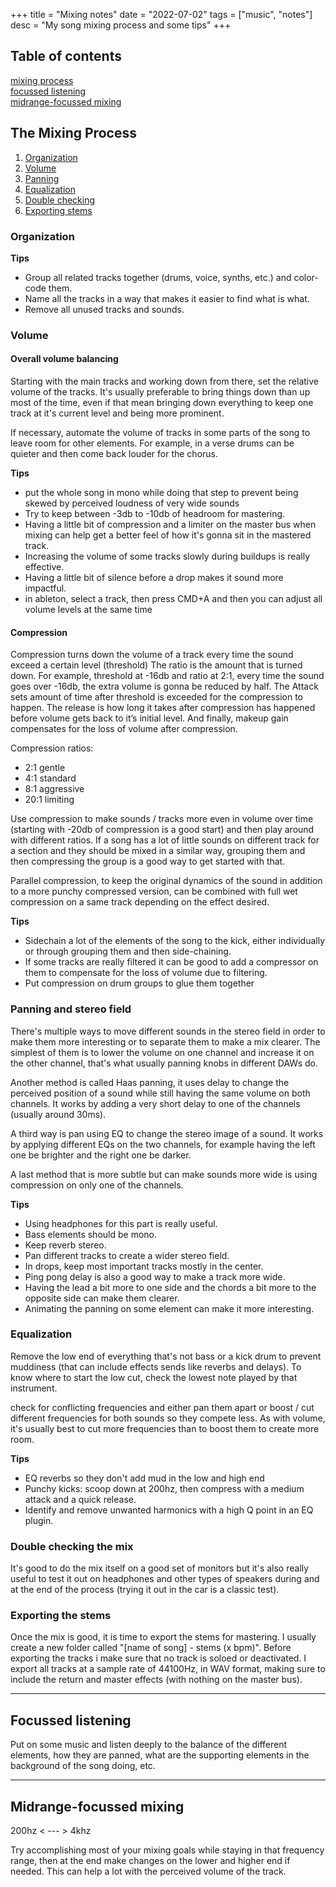 +++
title = "Mixing notes"
date = "2022-07-02"
tags = ["music", "notes"]
desc = "My song mixing process and some tips"
+++

## Table of contents

<div class="table-of-contents">

[mixing process](#the-mixing-process)  
[focussed listening](#focussed-listening)  
[midrange-focussed mixing](#midrange-focussed-mixing)

</div>

## The Mixing Process

1. [Organization](#organization)
2. [Volume](#volume)
3. [Panning](#panning-and-stereo-field)
4. [Equalization](#equalization)
5. [Double checking](#double-checking-the-mix)
6. [Exporting stems](#exporting-the-stems)

### Organization

**Tips**

- Group all related tracks together (drums, voice, synths, etc.) and color-code them.
- Name all the tracks in a way that makes it easier to find what is what.
- Remove all unused tracks and sounds.

### Volume

#### Overall volume balancing

Starting with the main tracks and working down from there, set the relative volume of the tracks. It's usually preferable to bring things down than up most of the time, even if that mean bringing down  everything to keep one track at it's current level and being more prominent.

If necessary, automate the volume of tracks in some parts of the song to leave room for other elements. For example, in a verse drums can be quieter and then come back louder for the chorus.

**Tips**

- put the whole song in mono while doing that step to prevent being skewed by perceived loudness of very wide sounds
- Try to keep between -3db to -10db of headroom for mastering.  
- Having a little bit of compression and a limiter on the master bus when mixing can help get a better feel of how it's gonna sit in the mastered track.
- Increasing the volume of some tracks slowly during buildups is really effective.
- Having a little bit of silence before a drop makes it sound more impactful.
- in ableton, select a track, then press CMD+A and then you can adjust all volume levels at the same time

#### Compression

Compression turns down the volume of a track every time the sound exceed a certain level (threshold) The ratio is the amount that is turned down.
For example, threshold at -16db and ratio at 2:1, every time the sound goes over -16db, the extra volume is gonna be reduced by half. The Attack sets amount of time after threshold is exceeded for the compression to happen.
The release is how long it takes after compression has happened before volume gets back to it’s initial level. And finally, makeup gain compensates for the loss of volume after compression.

Compression ratios:
- 2:1 gentle
- 4:1 standard
- 8:1 aggressive
- 20:1 limiting

Use compression to make sounds / tracks more even in volume over time (starting with -20db of compression is a good start) and then play around with different ratios. If a song has a lot of little sounds on different track for a section and they should be mixed in a similar way, grouping them and then compressing the group is a good way to get started with that.

Parallel compression, to keep the original dynamics of the sound in addition to a more punchy compressed version, can be combined with full wet compression on a same track depending on the effect desired.

**Tips**

- Sidechain a lot of the elements of the song to the kick, either individually or through grouping them and then side-chaining.
- If some tracks are really filtered it can be good to add a compressor on them to compensate for the loss of volume due to filtering.
- Put compression on drum groups to glue them together

### Panning and stereo field

There's multiple ways to move different sounds in the stereo field in order to make them more interesting or to separate them to make a mix clearer. The simplest of them is to lower the volume on one channel and increase it on the other channel, that's what usually panning knobs in different DAWs do.

Another method is called Haas panning, it uses delay to change the perceived position of a sound while still having the same volume on both channels. It works by adding a very short delay to one of the channels (usually around 30ms).

A third way is pan using EQ to change the stereo image of a sound. It works by applying different EQs on the two channels, for example having the left one be brighter and the right one be darker.

A last method that is more subtle but can make sounds more wide is using compression on only one of the channels.

**Tips**

- Using headphones for this part is really useful.
- Bass elements should be mono.
- Keep reverb stereo.
- Pan different tracks to create a wider stereo field.
- In drops, keep most important tracks mostly in the center.
- Ping pong delay is also a good way to make a track more wide.
- Having the lead a bit more to one side and the chords a bit more to the opposite side can make them clearer.
- Animating the panning on some element can make it more interesting.

### Equalization

Remove the low end of everything that's not bass or a kick drum to prevent muddiness (that can include effects sends like reverbs and delays). To know where to start the low cut, check the lowest note played by that instrument.

check for conflicting frequencies and either pan them apart or boost / cut different frequencies for both sounds so they compete less. As with volume, it's usually best to cut more frequencies than to boost them to create more room.

**Tips**

- EQ reverbs so they don't add mud in the low and high end
- Punchy kicks: scoop down at 200hz, then compress with a medium attack and a quick release.
- Identify and remove unwanted harmonics with a high Q point in an EQ plugin.

### Double checking the mix

It's good to do the mix itself on a good set of monitors but it's also really useful to test it out on headphones and other types of speakers during and at the end of the process (trying it out in the car is a classic test).

### Exporting the stems

Once the mix is good, it is time to export the stems for mastering.
I usually create a new folder called "[name of song] - stems (x bpm)".
Before exporting the tracks i make sure that no track is soloed or deactivated.
I export all tracks at a sample rate of 44100Hz, in WAV format, making sure to include the return and master effects (with nothing on the master bus).

---

## Focussed listening

Put on some music and listen deeply to the balance of the different elements, how they are panned, what are the supporting elements in the background of the song doing, etc.

---

## Midrange-focussed mixing

200hz < --- > 4khz

Try accomplishing most of your mixing goals while staying in that frequency range, then at the end make changes on the lower and higher end if needed. This can help a lot with the perceived volume of the track.
